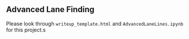 ## Advanced Lane Finding
Please look through `writeup_template.html` and `AdvancedLaneLines.ipynb` for this project.s